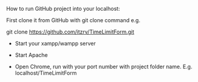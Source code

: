 How to run GitHub project into your localhost:

First clone it from GitHub with git clone command e.g.

git clone https://github.com/itzrv/TimeLimitForm.git
- Start your xampp/wampp server
- Start Apache

- Open Chrome, run with your port number with project folder name. E.g. localhost/TimeLimitForm
